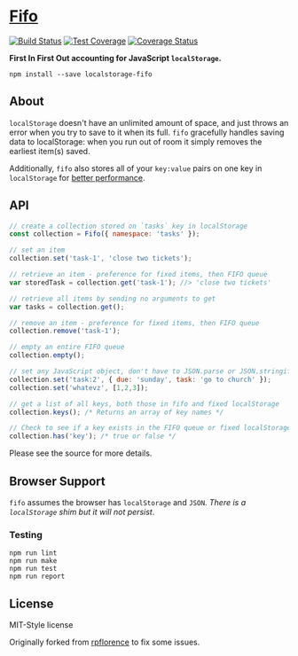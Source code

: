 # [Fifo](https://github.com/MatthewCallis/fifo)

[![Build Status](https://travis-ci.org/MatthewCallis/fifo.svg)](https://travis-ci.org/MatthewCallis/fifo)
[![Test Coverage](https://codeclimate.com/github/MatthewCallis/fifo/badges/coverage.svg)](https://codeclimate.com/github/MatthewCallis/fifo/coverage)
[![Coverage Status](https://coveralls.io/repos/github/MatthewCallis/fifo/badge.svg?branch=master)](https://coveralls.io/github/MatthewCallis/fifo?branch=master)

**First In First Out accounting for JavaScript `localStorage`.**

`npm install --save localstorage-fifo`

## About

`localStorage` doesn't have an unlimited amount of space, and just throws an error when you try to save to it when its full. `fifo` gracefully handles saving data to localStorage: when you run out of room it simply removes the earliest item(s) saved.

Additionally, `fifo` also stores all of your `key:value` pairs on one key in `localStorage` for [better performance](http://jsperf.com/localstorage-string-size-retrieval).

## API

```javascript
// create a collection stored on `tasks` key in localStorage
const collection = Fifo({ namespace: 'tasks' });

// set an item
collection.set('task-1', 'close two tickets');

// retrieve an item - preference for fixed items, then FIFO queue
var storedTask = collection.get('task-1'); //> 'close two tickets'

// retrieve all items by sending no arguments to get
var tasks = collection.get();

// remove an item - preference for fixed items, then FIFO queue
collection.remove('task-1');
```

```javascript
// empty an entire FIFO queue
collection.empty();

// set any JavaScript object, don't have to JSON.parse or JSON.stringify() yourself when setting and getting.
collection.set('task:2', { due: 'sunday', task: 'go to church' });
collection.set('whatevz', [1,2,3]);

// get a list of all keys, both those in fifo and fixed localStorage
collection.keys(); /* Returns an array of key names */

// Check to see if a key exists in the FIFO queue or fixed localStorage
collection.has('key'); /* true or false */
```

Please see the source for more details.

## Browser Support

`fifo` assumes the browser has `localStorage` and `JSON`. _There is a `localStorage` shim but it will not persist_.

### Testing

```shell
npm run lint
npm run make
npm run test
npm run report
```

## License

MIT-Style license

Originally forked from [rpflorence](https://github.com/rpflorence/fifo) to fix some issues.
